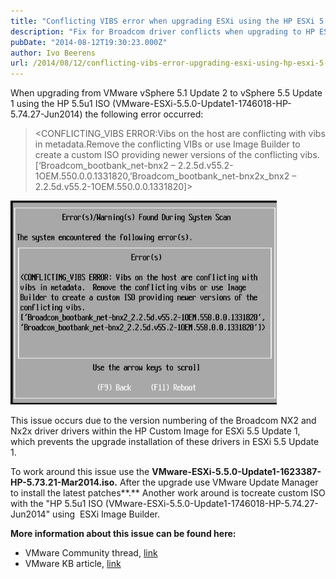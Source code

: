 ```yaml
---
title: "Conflicting VIBS error when upgrading ESXi using the HP ESXi 5.5u1 ISO"
description: "Fix for Broadcom driver conflicts when upgrading to HP ESXi 5.5 Update 1."
pubDate: "2014-08-12T19:30:23.000Z"
author: Ivo Beerens
url: /2014/08/12/conflicting-vibs-error-upgrading-esxi-using-hp-esxi-5-5u1-iso/
---
```


When upgrading from VMware vSphere 5.1 Update 2 to vSphere 5.5 Update 1 using the HP 5.5u1 ISO (VMware-ESXi-5.5.0-Update1-1746018-HP-5.74.27-Jun2014) the following error occurred:

> <CONFLICTING_VIBS ERROR:Vibs on the host are conflicting with vibs in metadata.Remove the conflicting VIBs or use Image Builder to create a custom ISO providing newer versions of the conflicting vibs. [‘Broadcom_bootbank_net-bnx2 – 2.2.5d.v55.2-1OEM.550.0.0.1331820,’Broadcom_bootbank_net-bnx2x_bnx2 – 2.2.5d.v55.2-1OEM.550.0.0.1331820]>

[![2014-08-12_08h51_43](images/2014-08-12_08h51_43.png)](images/2014-08-12_08h51_43.png)

This issue occurs due to the version numbering of the Broadcom NX2 and Nx2x driver drivers within the HP Custom Image for ESXi 5.5 Update 1, which prevents the upgrade installation of these drivers in ESXi 5.5 Update 1.

To work around this issue use the **VMware-ESXi-5.5.0-Update1-1623387-HP-5.73.21-Mar2014.iso.** After the upgrade use VMware Update Manager to install the latest patches**.** Another work around is tocreate custom ISO with the "HP 5.5u1 ISO (VMware-ESXi-5.5.0-Update1-1746018-HP-5.74.27-Jun2014" using  ESXi Image Builder.

**More information about this issue can be found here:**

- VMware Community thread, [link](https://communities.VMware.com/thread/482105?start=0&tstart=0)
- VMware KB article, [link](http://kb.VMware.com/selfservice/microsites/search.do?language=en_US&cmd=displayKC&externalId=2082027)